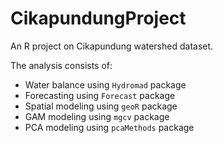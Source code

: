 CikapundungProject
==================

An R project on Cikapundung watershed dataset.

The analysis consists of:

+ Water balance using `Hydromad` package
+ Forecasting using `Forecast` package
+ Spatial modeling using `geoR` package
+ GAM modeling using `mgcv` package
+ PCA modeling using `pcaMethods` package

